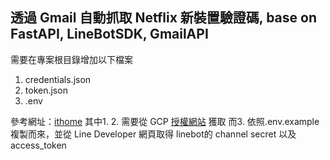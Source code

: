 ## 透過 Gmail 自動抓取 Netflix 新裝置驗證碼, base on FastAPI, LineBotSDK, GmailAPI

需要在專案根目錄增加以下檔案
1. credentials.json
2. token.json
3. .env

參考網址：[ithome](https://ithelp.ithome.com.tw/m/articles/10282837)
其中1. 2. 需要從 GCP [授權網站](https://console.cloud.google.com/home/dashboard?project=gmail-api-333504) 獲取
而3. 依照.env.example 複製而來，並從 Line Developer 網頁取得 linebot的 channel secret 以及 access_token